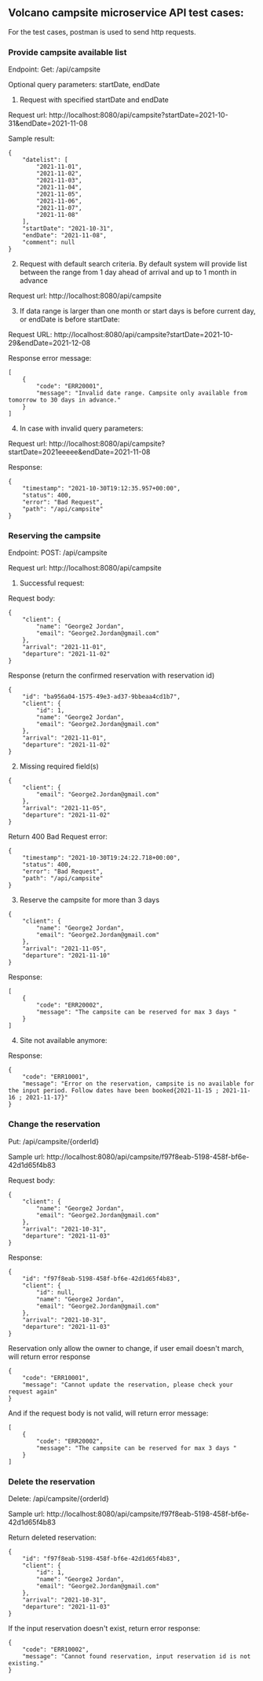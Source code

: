 ## Volcano campsite microservice API test cases:

For the test cases, postman is used to send http requests.



### Provide campsite available list

Endpoint: Get: /api/campsite

Optional query parameters: startDate, endDate

1. Request with specified startDate and endDate

Request url: http://localhost:8080/api/campsite?startDate=2021-10-31&endDate=2021-11-08

Sample result:

```text
{
    "datelist": [
        "2021-11-01",
        "2021-11-02",
        "2021-11-03",
        "2021-11-04",
        "2021-11-05",
        "2021-11-06",
        "2021-11-07",
        "2021-11-08"
    ],
    "startDate": "2021-10-31",
    "endDate": "2021-11-08",
    "comment": null
}
```
2. Request with default search criteria. By default system will provide list between the range from 1 day ahead of arrival and up to 1 month in advance

Request url: http://localhost:8080/api/campsite

3. If data range is larger than one month or start days is before current day, or endDate is before startDate:

Request URL: http://localhost:8080/api/campsite?startDate=2021-10-29&endDate=2021-12-08

Response error message:

```text
[
    {
        "code": "ERR20001",
        "message": "Invalid date range. Campsite only available from tomorrow to 30 days in advance."
    }
]
```

4. In case with invalid query parameters:

Request url:  http://localhost:8080/api/campsite?startDate=2021eeeee&endDate=2021-11-08

Response:

```text
{
    "timestamp": "2021-10-30T19:12:35.957+00:00",
    "status": 400,
    "error": "Bad Request",
    "path": "/api/campsite"
}
```

### Reserving the campsite

Endpoint: POST: /api/campsite

Request url: http://localhost:8080/api/campsite

1. Successful request:

Request body:  

```text
{
    "client": {
        "name": "George2 Jordan",
        "email": "George2.Jordan@gmail.com"
    },
    "arrival": "2021-11-01",
    "departure": "2021-11-02"
}
```

Response (return the confirmed reservation with reservation id)

```text
{
    "id": "ba956a04-1575-49e3-ad37-9bbeaa4cd1b7",
    "client": {
        "id": 1,
        "name": "George2 Jordan",
        "email": "George2.Jordan@gmail.com"
    },
    "arrival": "2021-11-01",
    "departure": "2021-11-02"
}
```

2. Missing required field(s)

```text
{
    "client": {
        "email": "George2.Jordan@gmail.com"
    },
    "arrival": "2021-11-05",
    "departure": "2021-11-02"
}
```

Return 400 Bad Request error:

```text
{
    "timestamp": "2021-10-30T19:24:22.718+00:00",
    "status": 400,
    "error": "Bad Request",
    "path": "/api/campsite"
}
```

3. Reserve the campsite for more than 3 days

```text
{
    "client": {
        "name": "George2 Jordan",
        "email": "George2.Jordan@gmail.com"
    },
    "arrival": "2021-11-05",
    "departure": "2021-11-10"
}
```

Response:

```text
[
    {
        "code": "ERR20002",
        "message": "The campsite can be reserved for max 3 days "
    }
]
```
4. Site not available anymore:

Response:

```text
{
    "code": "ERR10001",
    "message": "Error on the reservation, campsite is no available for the input period. Follow dates have been booked{2021-11-15 ; 2021-11-16 ; 2021-11-17}"
}
```


### Change the reservation

Put: /api/campsite/{orderId}

Sample url: http://localhost:8080/api/campsite/f97f8eab-5198-458f-bf6e-42d1d65f4b83

Request body:

```text
{
    "client": {
        "name": "George2 Jordan",
        "email": "George2.Jordan@gmail.com"
    },
    "arrival": "2021-10-31",
    "departure": "2021-11-03"
}
```

Response:

```text
{
    "id": "f97f8eab-5198-458f-bf6e-42d1d65f4b83",
    "client": {
        "id": null,
        "name": "George2 Jordan",
        "email": "George2.Jordan@gmail.com"
    },
    "arrival": "2021-10-31",
    "departure": "2021-11-03"
}
```

Reservation only allow the owner to change, if user email doesn't march, will return error response

```text
{
    "code": "ERR10001",
    "message": "Cannot update the reservation, please check your request again"
}
```

And if the request body is not valid, will return error message:

```text
[
    {
        "code": "ERR20002",
        "message": "The campsite can be reserved for max 3 days "
    }
]
```

### Delete the reservation


Delete: /api/campsite/{orderId}

Sample url:  http://localhost:8080/api/campsite/f97f8eab-5198-458f-bf6e-42d1d65f4b83

Return deleted reservation:

```text
{
    "id": "f97f8eab-5198-458f-bf6e-42d1d65f4b83",
    "client": {
        "id": 1,
        "name": "George2 Jordan",
        "email": "George2.Jordan@gmail.com"
    },
    "arrival": "2021-10-31",
    "departure": "2021-11-03"
}
```

If the input reservation doesn't exist, return error response:

```text
{
    "code": "ERR10002",
    "message": "Cannot found reservation, input reservation id is not existing."
}
```


